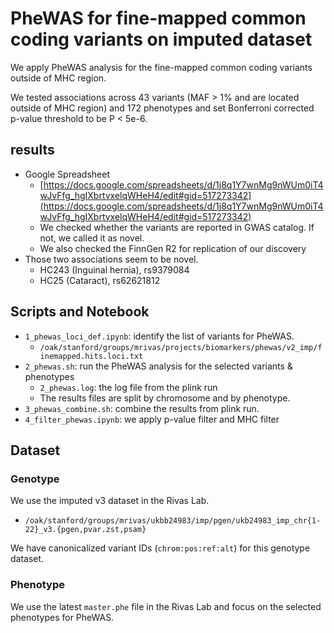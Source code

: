 # PheWAS for fine-mapped common coding variants on imputed dataset

We apply PheWAS analysis for the fine-mapped common coding variants outside of MHC region.

We tested associations across 43 variants (MAF > 1% and are located outside of MHC region) and 172 phenotypes and set Bonferroni corrected p-value threshold to be P < 5e-6.

## results

- Google Spreadsheet
  - [https://docs.google.com/spreadsheets/d/1j8q1Y7wnMg9nWUm0iT4wJvFfg_hgIXbrtvxelqWHeH4/edit#gid=517273342](https://docs.google.com/spreadsheets/d/1j8q1Y7wnMg9nWUm0iT4wJvFfg_hgIXbrtvxelqWHeH4/edit#gid=517273342)
  - We checked whether the variants are reported in GWAS catalog. If not, we called it as novel.
  - We also checked the FinnGen R2 for replication of our discovery
- Those two associations seem to be novel.
  - HC243 (Inguinal hernia), rs9379084
  - HC25 (Cataract), rs62621812

## Scripts and Notebook

- `1_phewas_loci_def.ipynb`: identify the list of variants for PheWAS.
  - `/oak/stanford/groups/mrivas/projects/biomarkers/phewas/v2_imp/finemapped.hits.loci.txt`
- `2_phewas.sh`: run the PheWAS analysis for the selected variants & phenotypes
  - `2_phewas.log`: the log file from the plink run
  - The results files are split by chromosome and by phenotype.
- `3_phewas_combine.sh`: combine the results from plink run.
- `4_filter_phewas.ipynb`: we apply p-value filter and MHC filter

## Dataset

### Genotype

We use the imputed v3 dataset in the Rivas Lab.

- `/oak/stanford/groups/mrivas/ukbb24983/imp/pgen/ukb24983_imp_chr{1-22}_v3.{pgen,pvar.zst,psam}`

We have canonicalized variant IDs (`chrom:pos:ref:alt`) for this genotype dataset.

### Phenotype

We use the latest `master.phe` file in the Rivas Lab and focus on the selected phenotypes for PheWAS.
